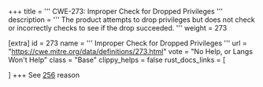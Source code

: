 +++
title = '''
CWE-273: Improper Check for Dropped Privileges
'''
description	= '''
The product attempts to drop privileges but does not check or incorrectly checks to see if the drop succeeded.
'''
weight = 273

[extra]
id = 273
name = '''
Improper Check for Dropped Privileges
'''
url = "https://cwe.mitre.org/data/definitions/273.html"
vote = "No Help, or Langs Won't Help"
class = "Base"
clippy_helps = false
rust_docs_links = [

]
+++
See [256](/rust-are-we-secure-yet/cwes/cwe-256) reason

